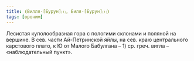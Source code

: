 ```yaml
---
title: ⦗Вилля-[Бурун]⒯, Биля-[Бурун]⒯⦘
tags: [ороним]
---
```


Лесистая куполообразная гора с пологими склонами и поляной на вершине. В сев.
части Ай-Петринской яйлы, на сев. краю центрального карстового плато, к Ю от
Малого Бабулгана – 1) ср. греч. вигла – «наблюдательный пункт».
